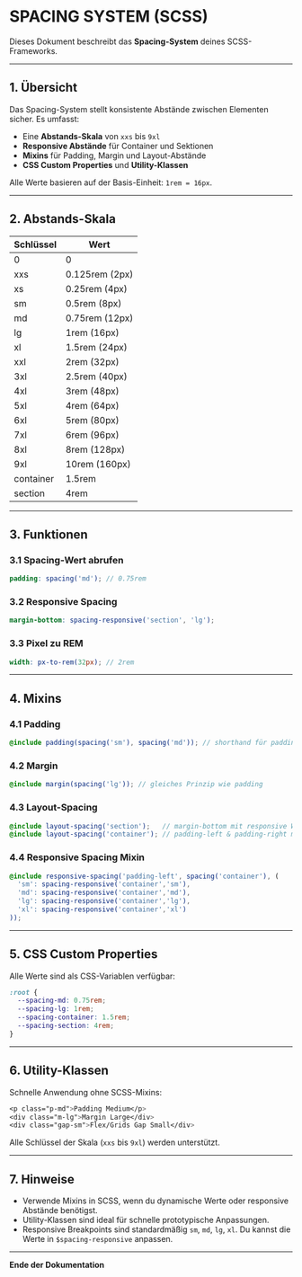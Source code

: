 # SPACING SYSTEM (SCSS)

Dieses Dokument beschreibt das **Spacing-System** deines SCSS-Frameworks.

---

## 1. Übersicht
Das Spacing-System stellt konsistente Abstände zwischen Elementen sicher. Es umfasst:
- Eine **Abstands-Skala** von `xxs` bis `9xl`
- **Responsive Abstände** für Container und Sektionen
- **Mixins** für Padding, Margin und Layout-Abstände
- **CSS Custom Properties** und **Utility-Klassen**

Alle Werte basieren auf der Basis-Einheit: `1rem = 16px`.

---

## 2. Abstands-Skala
| Schlüssel | Wert |
|-----------|-----|
| 0         | 0   |
| xxs       | 0.125rem (2px) |
| xs        | 0.25rem (4px) |
| sm        | 0.5rem (8px) |
| md        | 0.75rem (12px) |
| lg        | 1rem (16px) |
| xl        | 1.5rem (24px) |
| xxl       | 2rem (32px) |
| 3xl       | 2.5rem (40px) |
| 4xl       | 3rem (48px) |
| 5xl       | 4rem (64px) |
| 6xl       | 5rem (80px) |
| 7xl       | 6rem (96px) |
| 8xl       | 8rem (128px) |
| 9xl       | 10rem (160px) |
| container | 1.5rem |
| section   | 4rem |

---

## 3. Funktionen
### 3.1 Spacing-Wert abrufen
```scss
padding: spacing('md'); // 0.75rem
```

### 3.2 Responsive Spacing
```scss
margin-bottom: spacing-responsive('section', 'lg');
```

### 3.3 Pixel zu REM
```scss
width: px-to-rem(32px); // 2rem
```

---

## 4. Mixins
### 4.1 Padding
```scss
@include padding(spacing('sm'), spacing('md')); // shorthand für padding-top/right/bottom/left
```

### 4.2 Margin
```scss
@include margin(spacing('lg')); // gleiches Prinzip wie padding
```

### 4.3 Layout-Spacing
```scss
@include layout-spacing('section');   // margin-bottom mit responsive Werten
@include layout-spacing('container'); // padding-left & padding-right mit responsive Werten
```

### 4.4 Responsive Spacing Mixin
```scss
@include responsive-spacing('padding-left', spacing('container'), (
  'sm': spacing-responsive('container','sm'),
  'md': spacing-responsive('container','md'),
  'lg': spacing-responsive('container','lg'),
  'xl': spacing-responsive('container','xl')
));
```

---

## 5. CSS Custom Properties
Alle Werte sind als CSS-Variablen verfügbar:
```scss
:root {
  --spacing-md: 0.75rem;
  --spacing-lg: 1rem;
  --spacing-container: 1.5rem;
  --spacing-section: 4rem;
}
```

---

## 6. Utility-Klassen
Schnelle Anwendung ohne SCSS-Mixins:
```scss
<p class="p-md">Padding Medium</p>
<div class="m-lg">Margin Large</div>
<div class="gap-sm">Flex/Grids Gap Small</div>
```
Alle Schlüssel der Skala (`xxs` bis `9xl`) werden unterstützt.

---

## 7. Hinweise
- Verwende Mixins in SCSS, wenn du dynamische Werte oder responsive Abstände benötigst.
- Utility-Klassen sind ideal für schnelle prototypische Anpassungen.
- Responsive Breakpoints sind standardmäßig `sm`, `md`, `lg`, `xl`. Du kannst die Werte in `$spacing-responsive` anpassen.

---

**Ende der Dokumentation**

